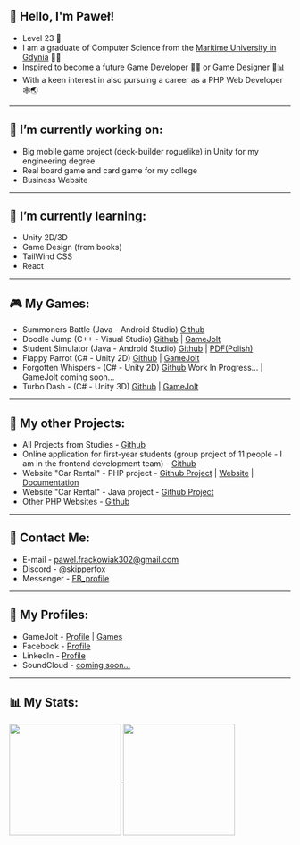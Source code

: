 ## 👋 Hello, I'm Paweł!

- Level 23 👾
- I am a graduate of Computer Science from the [Maritime University in Gdynia](https://umg.edu.pl) 👨‍🎓
- Inspired to become a future Game Developer 👨‍💻 or Game Designer 📝📊
- With a keen interest in also pursuing a career as a PHP Web Developer 🕸🌏

---

## 🔭 I’m currently working on:
  - Big mobile game project (deck-builder roguelike) in Unity for my engineering degree
  - Real board game and card game for my college
  - Business Website 

---

## 🌱 I’m currently learning:
  - Unity 2D/3D
  - Game Design (from books)
  - TailWind CSS
  - React

---

## 🎮 My Games:
  - Summoners Battle (Java - Android Studio) [Github](https://github.com/pfrackowiak01/Summoners_Battle_Game)
  - Doodle Jump (C++ - Visual Studio) [Github](https://github.com/pfrackowiak01/Doodle_Jump_Game) | [GameJolt](https://gamejolt.com/games/doodlejump/807497)
  - Student Simulator (Java - Android Studio) [Github](https://github.com/pfrackowiak01/Student_Simulator) | [PDF(Polish)](https://github.com/pfrackowiak01/Student_Simulator/blob/main/Opis_Aplikacji_Pawel_Frackowiak.pdf)
  - Flappy Parrot (C\# - Unity 2D) [Github](https://github.com/pfrackowiak01/Flappy_Parrot_Game) | [GameJolt](https://gamejolt.com/games/flappyparrot/817512)
  - Forgotten Whispers - (C\# - Unity 2D) [Github](https://github.com/pfrackowiak01/Forgotten_Whispers_Game) Work In Progress... | GameJolt coming soon...
  - Turbo Dash - (C\# - Unity 3D) [Github](https://github.com/pfrackowiak01/Turbo_Dash_Game) | [GameJolt](https://gamejolt.com/games/turbodash/829803)

---

## 📁 My other Projects:
  - All Projects from Studies - [Github](https://github.com/pfrackowiak01/Studies)
  - Online application for first-year students (group project of 11 people - I am in the frontend development team) - [Github](https://github.com/magdadobek/AIIM1Project)
  - Website "Car Rental" - PHP project - [Github Project](https://github.com/pfrackowiak01/wypozyczalnia_samochodow) | [Website](https://foka.umg.edu.pl/~s47620/wypozyczalnia_samochodow/public/) | [Documentation](https://github.com/pfrackowiak01/Studies/blob/main/PSI%20-%20(5%20sem)/PSI_ZALICZENIE_PROJEKT/Projekt%20%2B%20Uwagi%20-%20PSI%20-%20Paweł%20Frąckowiak%20-%20Wypożyczalnia%20samochodów.pdf)
  - Website "Car Rental" - Java project - [Github Project](https://github.com/pfrackowiak01/wyporzyczalnia-samochodow-JAVA-Spring)
  - Other PHP Websites - [Github](https://github.com/pfrackowiak01/Studies/blob/main/PSI%20-%20(5%20sem))

---

## 🤝 Contact Me:
  - E-mail - pawel.frackowiak302@gmail.com
  - Discord - @skipperfox
  - Messenger - [FB_profile](https://www.facebook.com/profile.php?id=100005886931485)

---

## 🔗 My Profiles:
  - GameJolt - [Profile](https://gamejolt.com/@SkipperFox) | [Games](https://gamejolt.com/@SkipperFox/games)
  - Facebook - [Profile](https://www.facebook.com/profile.php?id=100005886931485)
  - LinkedIn - [Profile](https://www.linkedin.com/in/paweł-frąckowiak-1a8019277/)
  - SoundCloud - [coming soon...](https://soundcloud.com/skipperfox)

---

## 📊 My Stats:

<a href="https://github.com/anuraghazra/github-readme-stats">
  <img height=200 align="center" src="https://github-readme-stats.vercel.app/api?username=pfrackowiak01&show_icons=true&rank_icon=github&theme=transparent" />
</a>
<a href="https://github.com/anuraghazra/convoychat">
  <img height=200 align="center" src="https://github-readme-stats.vercel.app/api/top-langs?username=pfrackowiak01&layout=compact&langs_count=8&card_width=320&theme=transparent" />
</a>


